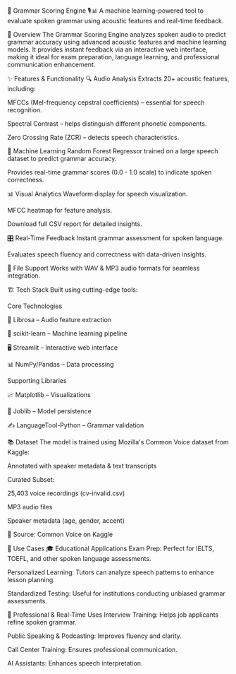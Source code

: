 📢 Grammar Scoring Engine 🎙️📊
A machine learning-powered tool to evaluate spoken grammar using acoustic features and real-time feedback.

🚀 Overview
The Grammar Scoring Engine analyzes spoken audio to predict grammar accuracy using advanced acoustic features and machine learning models. It provides instant feedback via an interactive web interface, making it ideal for exam preparation, language learning, and professional communication enhancement.

✨ Features & Functionality
🔍 Audio Analysis
Extracts 20+ acoustic features, including:

MFCCs (Mel-frequency cepstral coefficients) – essential for speech recognition.

Spectral Contrast – helps distinguish different phonetic components.

Zero Crossing Rate (ZCR) – detects speech characteristics.

🤖 Machine Learning
Random Forest Regressor trained on a large speech dataset to predict grammar accuracy.

Provides real-time grammar scores (0.0 - 1.0 scale) to indicate spoken correctness.

📊 Visual Analytics
Waveform display for speech visualization.

MFCC heatmap for feature analysis.

Download full CSV report for detailed insights.

🎛️ Real-Time Feedback
Instant grammar assessment for spoken language.

Evaluates speech fluency and correctness with data-driven insights.

📂 File Support
Works with WAV & MP3 audio formats for seamless integration.

🏗️ Tech Stack
Built using cutting-edge tools:

Core Technologies

🎼 Librosa – Audio feature extraction

🤖 scikit-learn – Machine learning pipeline

🖥️ Streamlit – Interactive web interface

📊 NumPy/Pandas – Data processing

Supporting Libraries

📈 Matplotlib – Visualizations

💾 Joblib – Model persistence

✍️ LanguageTool-Python – Grammar validation

📚 Dataset
The model is trained using Mozilla's Common Voice dataset from Kaggle:

Annotated with speaker metadata & text transcripts

Curated Subset:

25,403 voice recordings (cv-invalid.csv)

MP3 audio files

Speaker metadata (age, gender, accent)

🔗 Source: Common Voice on Kaggle

🔎 Use Cases
🎓 Educational Applications
Exam Prep: Perfect for IELTS, TOEFL, and other spoken language assessments.

Personalized Learning: Tutors can analyze speech patterns to enhance lesson planning.

Standardized Testing: Useful for institutions conducting unbiased grammar assessments.

💼 Professional & Real-Time Uses
Interview Training: Helps job applicants refine spoken grammar.

Public Speaking & Podcasting: Improves fluency and clarity.

Call Center Training: Ensures professional communication.

AI Assistants: Enhances speech interpretation.
